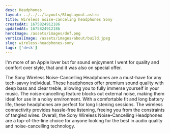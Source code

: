 ```yaml
---
desc: Headphones
layout: ../../../layouts/BlogLayout.astro
title: Wireless noise-canceling headphones Sony
createdAt: 1675824912186
updatedAt: 1675824912186
heroImage: /assets/images/def.png
verticalImage: /assets/images/about/build.jpeg
slug: wireless-headphones-sony
tags: ['desk']
---
```


I'm more of an Apple lover but for sound enjoyment I went for quality and comfort over style, that and it was also on special offer.

The Sony Wireless Noise-Cancelling Headphones are a must-have for any tech-savvy individual. These headphones offer premium sound quality with deep bass and clear treble, allowing you to fully immerse yourself in your music. The noise-cancelling feature blocks out external noise, making them ideal for use in a noisy environment. With a comfortable fit and long battery life, these headphones are perfect for long listening sessions. The wireless connectivity provides hassle-free listening, freeing you from the constraints of tangled wires. Overall, the Sony Wireless Noise-Cancelling Headphones are a top-of-the-line choice for anyone looking for the best in audio quality and noise-cancelling technology.
